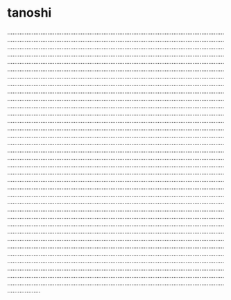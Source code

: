 # tanoshi
.......................................................................................................................................................................................................................................................................................................................................................................................................................................................................................................................................................................................................................................................................................................................................................................................................................................................................................................................................................................................................................................................................................................................................................................................................................................................................................................................................................................................................................................................................................................................................................................................................................................................................................................................................................................................................................................................................................................................................................................................................................................................................................................................................................................................................................................................................................................................................................................................................................................................................................................................................................................................................................................................................................................................................................................................................................................................................................................................................................................................................................................................................................................................................................................................................................................................................................................................................................................................................................................................................................................................................................................................................................................................................................................................................................................................................................................................................................................................................................................................................................................................................................................................................................................................................................................................................................................................................................................................................................................................................................................................................